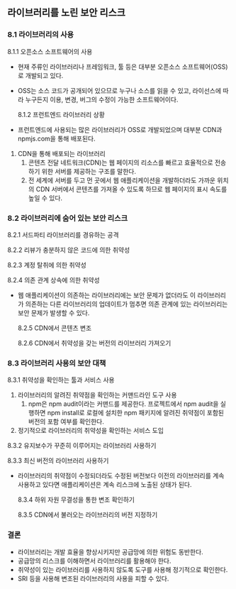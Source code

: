 ## 라이브러리를 노린 보안 리스크

### 8.1 라이브러리의 사용

8.1.1 오픈소스 소프트웨어의 사용

- 현재 주류인 라이브러리나 프레임워크, 툴 등은 대부분 오픈소스 소프트웨어(OSS)로 개발되고 있다.
- OSS는 소스 코드가 공개되어 있으므로 누구나 소스를 읽을 수 있고, 라이선스에 따라 누구든지 이용, 변경, 버그의 수정이 가능한 소프트웨어이다.

  8.1.2 프런트엔드 라이브러리 상황

- 프런트엔드에 사용되는 많은 라이브러리가 OSS로 개발되었으며 대부분 CDN과 npmjs.com을 통해 배포된다.

1. CDN을 통해 배포되는 라이브러리
   1. 콘텐츠 전달 네트워크(CDN)는 웹 페이지의 리소스를 빠르고 효율적으로 전송하기 위한 서버를 제공하는 구조를 말한다.
   2. 전 세계에 서버를 두고 먼 곳에서 웹 애플리케이션을 개발하더라도 가까운 위치의 CDN 서버에서 콘텐츠를 가져올 수 있도록 하므로 웹 페이지의 표시 속도를 높일 수 있다.

### 8.2 라이브러리에 숨어 있는 보안 리스크

8.2.1 서드파티 라이브러리를 경유하는 공격

8.2.2 리뷰가 충분하지 않은 코드에 의한 취약성

8.2.3 계정 탈취에 의한 취약성

8.2.4 의존 관계 상속에 의한 취약성

- 웹 애플리케이션이 의존하는 라이브러리에는 보안 문제가 없더라도 이 라이브러리가 의존하는 다른 라이브러리의 업데이트가 멈추면 의존 관계에 있는 라이브러리는 보안 문제가 발생할 수 있다.

  8.2.5 CDN에서 콘텐츠 변조

  8.2.6 CDN에서 취약성을 갖는 버전의 라이브러리 가져오기

### 8.3 라이브러리 사용의 보안 대책

8.3.1 취약성을 확인하는 툴과 서비스 사용

1. 라이브러리의 알려진 취약점을 확인하는 커맨드라인 도구 사용
   1. npm은 npm audit이라는 커맨드를 제공한다. 프로젝트에서 npm audit을 실행하면 npm install로 로컬에 설치한 npm 패키지에 알려진 취약점이 포함된 버전의 포함 여부를 확인한다.
2. 정기적으로 라이브러리의 취약성을 확인하는 서비스 도입

8.3.2 유지보수가 꾸준히 이루어지는 라이브러리 사용하기

8.3.3 최신 버전의 라이브러리 사용하기

- 라이브러리의 취약점이 수정되더라도 수정된 버전보다 이전의 라이브러리를 계속 사용하고 있다면 애플리케이션은 계속 리스크에 노출된 상태가 된다.

  8.3.4 하위 자원 무결성을 통한 변조 확인하기

  8.3.5 CDN에서 불러오는 라이브러리의 버전 지정하기

### 결론

- 라이브러리는 개발 효율을 향상시키지만 공급망에 의한 위험도 동반한다.
- 공급망의 리스크를 이해하면서 라이브러리를 활용해야 한다.
- 취약성이 있는 라이브러리를 사용하지 않도록 도구를 사용해 정기적으로 확인한다.
- SRI 등을 사용해 변조된 라이브러리의 사용을 피할 수 있다.
